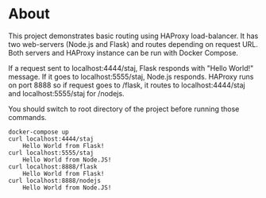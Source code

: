 # About
This project demonstrates basic routing using HAProxy load-balancer. It has two web-servers (Node.js and Flask) and routes depending on request URL. Both servers and HAProxy instance can be run with Docker Compose. 

If a request sent to localhost:4444/staj, Flask responds with "Hello World!" message. If it goes to localhost:5555/staj, Node.js responds. HAProxy runs on port 8888 so if request goes to /flask, it routes to localhost:4444/staj and localhost:5555/staj for /nodejs. 

You should switch to root directory of the project before running those commands. 

    docker-compose up
    curl localhost:4444/staj
        Hello World from Flask!
    curl localhost:5555/staj
        Hello World from Node.JS!
    curl localhost:8888/flask
        Hello World from Flask!
    curl localhost:8888/nodejs
        Hello World from Node.JS!
